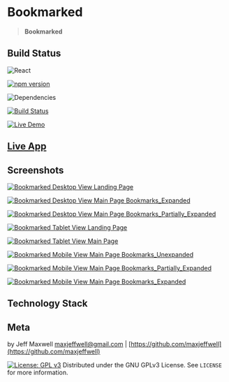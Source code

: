 # Bookmarked

>**Bookmarked** 

## Build Status

![React](https://img.shields.io/badge/react-16.8.0%2B-blue.svg)

[![npm version](https://img.shields.io/badge/npm%20package-6.4.1-orange.svg)](https://badge.fury.io/js/npm)

![Dependencies](https://img.shields.io/badge/dependencies-up%20to%20date-brightgreen.svg)

[![Build Status](https://travis-ci.org/maxjeffwell/bookmarks-react-hooks.svg?branch=master)](https://travis-ci.org/maxjeffwell/bookmarks-react-hooks)

[![Live Demo](https://img.shields.io/badge/demo-online-green.svg)](https://jmaxwell-bookmark-manager.herokuapp.com/)

## [Live App](https://jmaxwell-bookmark-manager.herokuapp.com/)

## Screenshots
[![Bookmarked Desktop View Landing Page](https://i.gyazo.com/0ea76820d3f9508c2ef34b36d19cde0c.png)](https://gyazo.com/0ea76820d3f9508c2ef34b36d19cde0c)

[![Bookmarked Desktop View Main Page Bookmarks_Expanded](https://i.gyazo.com/50446739abbc9e8c13aced3ca6479b13.png)](https://gyazo.com/50446739abbc9e8c13aced3ca6479b13)

[![Bookmarked Desktop View Main Page Bookmarks_Partially_Expanded](https://i.gyazo.com/010ea3b169a221ffd95464039c3fe6d0.png)](https://gyazo.com/010ea3b169a221ffd95464039c3fe6d0)

[![Bookmarked Tablet View Landing Page](https://i.gyazo.com/ac2ceec5e9d38efa13958aa30fb080ac.png)](https://gyazo.com/ac2ceec5e9d38efa13958aa30fb080ac)

[![Bookmarked Tablet View Main Page](https://i.gyazo.com/c34cca0df86b59c7c16b38e4441c5001.png)](https://gyazo.com/c34cca0df86b59c7c16b38e4441c5001)

[![Bookmarked Mobile View Main Page Bookmarks_Unexpanded](https://i.gyazo.com/daa4e17a609c09e4c6b90924a4377330.png)](https://gyazo.com/daa4e17a609c09e4c6b90924a4377330)

[![Bookmarked Mobile View Main Page Bookmarks_Partially_Expanded](https://i.gyazo.com/effe9bcab76c112b2b957f918fb45a50.png)](https://gyazo.com/effe9bcab76c112b2b957f918fb45a50)

[![Bookmarked Mobile View Main Page Bookmarks_Expanded](https://i.gyazo.com/f880a12a228cd234e1a8f692ca712908.png)](https://gyazo.com/f880a12a228cd234e1a8f692ca712908)

## Technology Stack

## Meta

by Jeff Maxwell maxjeffwell@gmail.com |
[https://github.com/maxjeffwell](https://github.com/maxjeffwell)

[![License: GPL v3](https://img.shields.io/badge/License-GPLv3-blue.svg)](https://www.gnu.org/licenses/gpl-3.0)
Distributed under the GNU GPLv3 License.
    See ``LICENSE`` for more information.